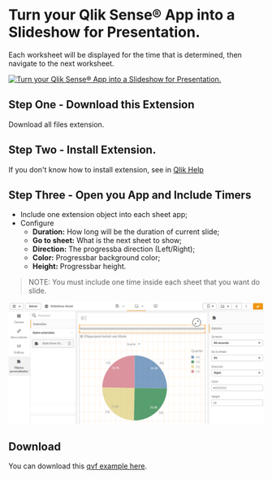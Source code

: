 # Turn your Qlik Sense® App into a Slideshow for Presentation.
Each worksheet will be displayed for the time that is determined, then navigate to the next worksheet.

[![Turn your Qlik Sense® App into a Slideshow for Presentation.](https://img.youtube.com/vi/2c9u_keDAHY/0.jpg)](https://www.youtube.com/watch?v=2c9u_keDAHY)

## Step One - Download this Extension
Download all files extension.

## Step Two - Install Extension.
If you don't know how to install extension, see in [Qlik Help](https://help.qlik.com/en-US/sense-developer/September2020/Subsystems/Extensions/Content/Sense_Extensions/CustomComponents/custom-components-installing.htm)

## Step Three - Open you App and Include Timers
- Include one extension object into each sheet app;
- Configure 
  - **Duration:** How long will be the duration of current slide;
  - **Go to sheet:** What is the next sheet to show;
  - **Direction:** The progressba direction (Left/Right);
  - **Color:** Progressbar background color;
  - **Height:** Progressbar height.  

>NOTE: You must include one time inside each sheet that you want do slide.

![How Configure Timer](img/insert.png)

## Download
You can download this [qvf example here](example/SlideShowSheet.qvf).
